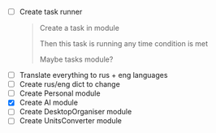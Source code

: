- [ ] Create task runner
  > Create a task in module
  >
  > Then this task is running any time condition is met
  >
  > Maybe tasks module?
- [ ] Translate everything to rus + eng languages
- [ ] Create rus/eng dict to change
- [ ] Create Personal module
- [X] Create AI module
- [ ] Create DesktopOrganiser module
- [ ] Create UnitsConverter module